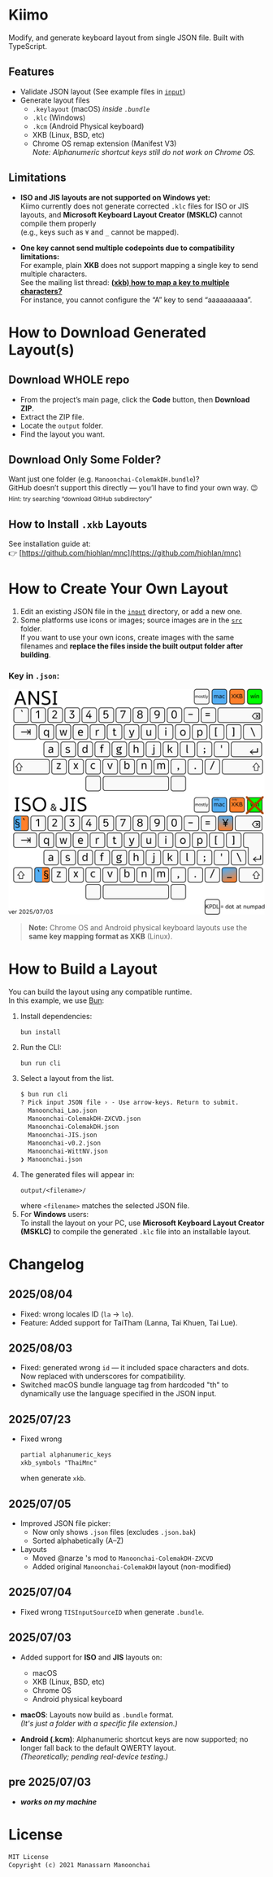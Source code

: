 # Kiimo

Modify, and generate keyboard layout from single JSON file. Built with TypeScript.

## Features

- Validate JSON layout (See example files in [`input`](./input))
- Generate layout files
  - `.keylayout` (macOS) *inside `.bundle`*
  - `.klc` (Windows)
  - `.kcm` (Android Physical keyboard)
  - XKB (Linux, BSD, etc)
  - Chrome OS remap extension (Manifest V3)  
    *Note: Alphanumeric shortcut keys still do not work on Chrome OS.*

## Limitations

- **ISO and JIS layouts are not supported on Windows yet:**  
  Kiimo currently does not generate corrected `.klc` files for ISO or JIS layouts, and **Microsoft Keyboard Layout Creator (MSKLC)** cannot compile them properly  
  (e.g., keys such as `¥` and `_` cannot be mapped).

- **One key cannot send multiple codepoints due to compatibility limitations:**  
  For example, plain **XKB** does not support mapping a single key to send multiple characters.  
  See the mailing list thread:  **[(xkb) how to map a key to multiple characters?](https://lists.x.org/archives/xorg/2009-January/042282.html)**  
  For instance, you cannot configure the “A” key to send “aaaaaaaaaa”.

# How to Download Generated Layout(s)

## Download WHOLE repo

- From the project’s main page, click the **Code** button, then **Download ZIP**.
- Extract the ZIP file.
- Locate the `output` folder.
- Find the layout you want.

## Download Only Some Folder?

Want just one folder (e.g. `Manoonchai-ColemakDH.bundle`)?  
GitHub doesn’t support this directly — you’ll have to find your own way. 😉  
<sub>Hint: try searching “download GitHub subdirectory”</sub>

## How to Install `.xkb` Layouts

See installation guide at:  
👉 [https://github.com/hiohlan/mnc](https://github.com/hiohlan/mnc)


# How to Create Your Own Layout

1. Edit an existing JSON file in the [`input`](./input) directory, or add a new one.
2. Some platforms use icons or images; source images are in the [`src`](./src) folder.  
   If you want to use your own icons, create images with the same filenames and **replace the files inside the built output folder after building**.

### Key in `.json`:
![key map](src/kiimo_layout.png)
> **Note:** Chrome OS and Android physical keyboard layouts use the **same key mapping format as XKB** (Linux).

# How to Build a Layout

You can build the layout using any compatible runtime.  
In this example, we use [Bun](https://bun.sh):

1. Install dependencies:
   ```
   bun install
   ```
2. Run the CLI:
   ```
   bun run cli
   ```
3. Select a layout from the list.  
   ```
   $ bun run cli
   ? Pick input JSON file › - Use arrow-keys. Return to submit.
     Manoonchai_Lao.json
     Manoonchai-ColemakDH-ZXCVD.json
     Manoonchai-ColemakDH.json
     Manoonchai-JIS.json
     Manoonchai-v0.2.json
     Manoonchai-WittNV.json
   ❯ Manoonchai.json
    ```
4. The generated files will appear in:
    ```
    output/<filename>/
    ```
    where `<filename>` matches the selected JSON file.
5. For **Windows** users:  
   To install the layout on your PC, use **Microsoft Keyboard Layout Creator (MSKLC)** to compile the generated `.klc` file into an installable layout.  

# Changelog

## 2025/08/04
- Fixed: wrong locales ID (`la` -> `lo`).
- Feature: Added support for TaiTham (Lanna, Tai Khuen, Tai Lue).

## 2025/08/03
- Fixed: generated wrong `id` — it included space characters and dots. Now replaced with underscores for compatibility.
- Switched macOS bundle language tag from hardcoded "th" to dynamically use the language specified in the JSON input.

## 2025/07/23
- Fixed wrong 
   ```
   partial alphanumeric_keys
   xkb_symbols "ThaiMnc"
   ```
   when generate `xkb`.

## 2025/07/05
- Improved JSON file picker:
  - Now only shows `.json` files (excludes `.json.bak`)
  - Sorted alphabetically (A–Z)
- Layouts
   - Moved @narze 's mod to `Manoonchai-ColemakDH-ZXCVD`
   - Added original `Manoonchai-ColemakDH` layout (non-modified)

## 2025/07/04
- Fixed wrong `TISInputSourceID` when generate `.bundle`.

## 2025/07/03
- Added support for **ISO** and **JIS** layouts on:
  - macOS
  - XKB (Linux, BSD, etc)
  - Chrome OS
  - Android physical keyboard

- **macOS**: Layouts now build as `.bundle` format.  
   *(It's just a folder with a specific file extension.)*

- **Android (.kcm)**: Alphanumeric shortcut keys are now supported; no longer fall back to the default QWERTY layout.  
   *(Theoretically; pending real-device testing.)*

## pre 2025/07/03
- ***works on my machine***

# License
```
MIT License
Copyright (c) 2021 Manassarn Manoonchai
```